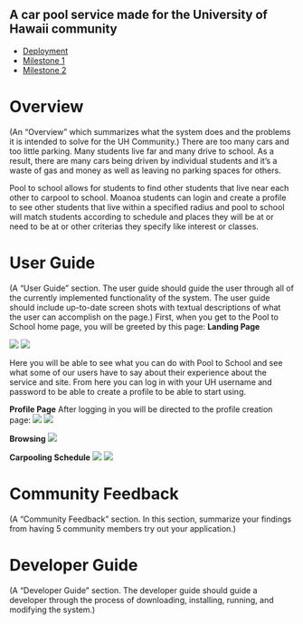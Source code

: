 ## A car pool service made for the University of Hawaii community

- [Deployment](https://pooltoschool.meteorapp.com)
- [Milestone 1](https://github.com/pool-to-school/pool-to-school/projects/1)
- [Milestone 2](https://github.com/pool-to-school/pool-to-school/projects/2)

# Overview
(An “Overview” which summarizes what the system does and the problems it is intended to solve for the UH Community.)
There are too many cars and too little parking. Many students live far and many drive to school. As a result, there are many cars being driven by individual students and it’s a waste of gas and money as well as leaving no parking spaces for others.

Pool to school allows for students to find other students that live near each other to carpool to school. Moanoa students can login and create a profile to see other students that live within a specified radius and pool to school will match students according to schedule and places they will be at or need to be at or other criterias they specify like interest or classes.

# User Guide
(A “User Guide” section. The user guide should guide the user through all of the currently implemented functionality of the system. The user guide should include up-to-date screen shots with textual descriptions of what the user can accomplish on the page.)
First, when you get to the Pool to School home page, you will be greeted by this page:
**Landing Page**

<img class="ui large center floated image" src="pool-to-school.github.io/images/landing1.png">
<img class="ui large center floated image" src="pool-to-school.github.io/images/landing2.png">

Here you will be able to see what you can do with Pool to School and see what some of our users have to say about their experience about the service and site. From here you can log in with your UH username and password to be able to create a profile to be able to start using.

**Profile Page**
After logging in you will be directed to the profile creation page:
<img class="ui large center floated image" src="pool-to-school.github.io/images/profile1.png">
<img class="ui large center floated image" src="pool-to-school.github.io/images/profile2.png">

**Browsing**
<img class="ui large center floated image" src="pool-to-school.github.io/images/best1.png">

**Carpooling Schedule**
<img class="ui large center floated image" src="pool-to-school.github.io/images/schedule1.png">
<img class="ui large center floated image" src="pool-to-school.github.io/images/schedule2.png">

# Community Feedback
(A “Community Feedback” section. In this section, summarize your findings from having 5 community members try out your application.)

# Developer Guide
(A “Developer Guide” section. The developer guide should guide a developer through the process of downloading, installing, running, and modifying the system.)




